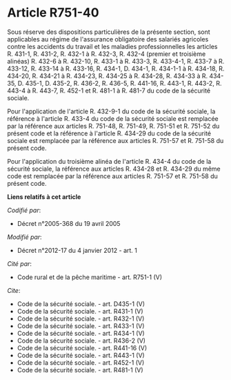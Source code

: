 # Article R751-40

Sous réserve des dispositions particulières de la présente section, sont applicables au régime de l'assurance obligatoire des
salariés agricoles contre les accidents du travail et les maladies professionnelles les articles R. 431-1, R. 431-2, R. 432-1
à R. 432-3, R. 432-4 (premier et troisième alinéas) R. 432-6 à R. 432-10, 
R. 433-1 à R. 433-3, R. 433-4-1, R. 433-7 à R. 433-12, R. 433-14 à R. 433-16, 
R. 434-1, D. 434-1, R. 434-1-1 à R. 434-18, R. 434-20, R. 434-21 à R. 434-23, R. 434-25 à R. 434-28, R. 434-33 à R. 434-35, 
D. 435-1, D. 435-2, 
R. 436-2, R. 436-5, R. 441-16, R. 443-1, R. 443-2, R. 443-4 à R. 443-7, R. 452-1 et R. 481-1 à R. 481-7 du code de la
sécurité sociale. 

Pour l'application de l'article R. 432-9-1 du code de la sécurité sociale, la référence à l'article R. 433-4 du code de la
sécurité sociale est remplacée par la référence aux articles R. 751-48, R. 751-49, R. 751-51 et R. 751-52 du présent code et
la référence à l'article R. 434-29 du code de la sécurité sociale est remplacée par la référence aux articles R. 751-57 et R.
751-58 du présent code. 

Pour l'application du troisième alinéa de l'article R. 434-4 du code de la sécurité sociale, la référence aux articles R.
434-28 et R. 434-29 du même code est remplacée par la référence aux articles R. 751-57 et R. 751-58 du présent code.

**Liens relatifs à cet article**

_Codifié par_:

  - Décret n°2005-368 du 19 avril 2005

_Modifié par_:

  - Décret n°2012-17 du 4 janvier 2012 - art. 1

_Cité par_:

  - Code rural et de la pêche maritime - art. R751-1 (V)

_Cite_:

  - Code de la sécurité sociale. - art. D435-1 (V)
  - Code de la sécurité sociale. - art. R431-1 (V)
  - Code de la sécurité sociale. - art. R432-1 (V)
  - Code de la sécurité sociale. - art. R433-1 (V)
  - Code de la sécurité sociale. - art. R434-1 (V)
  - Code de la sécurité sociale. - art. R436-2 (V)
  - Code de la sécurité sociale. - art. R441-16 (V)
  - Code de la sécurité sociale. - art. R443-1 (V)
  - Code de la sécurité sociale. - art. R452-1 (V)
  - Code de la sécurité sociale. - art. R481-1 (V)
